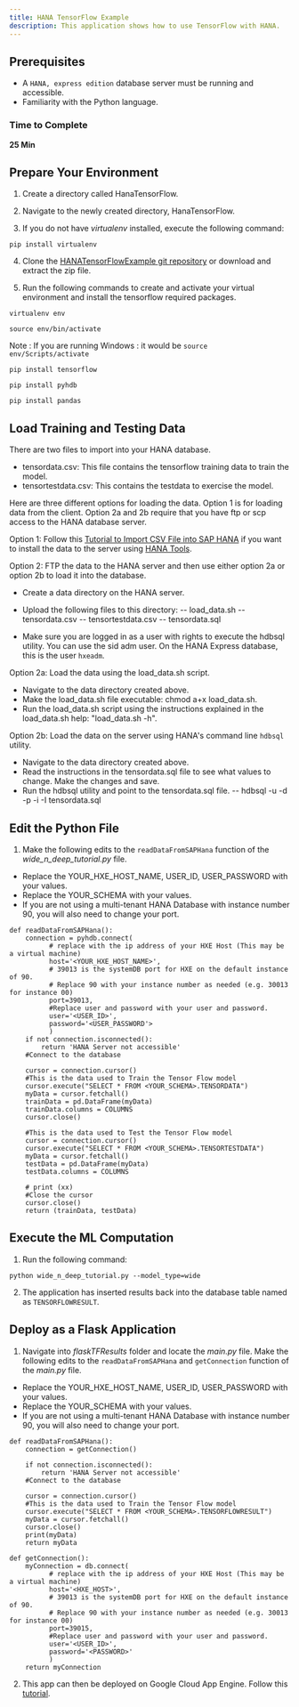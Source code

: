 ```yaml
---
title: HANA TensorFlow Example
description: This application shows how to use TensorFlow with HANA.
---
```

## Prerequisites
 - A `HANA, express edition` database server must be running and accessible.
 - Familiarity with the Python language.

### Time to Complete
**25 Min**

## Prepare Your Environment

1. Create a directory called HanaTensorFlow.

2. Navigate to the newly created directory, HanaTensorFlow.

3. If you do not have *virtualenv* installed, execute the following command:

`pip install virtualenv`

4. Clone the [HANATensorFlowExample git repository](https://github.wdf.sap.corp/I825357/HANATensorFlowExample) or download and extract the zip file.

5. Run the following commands to create and activate your virtual environment and install the tensorflow required packages.

`virtualenv env`

`source env/bin/activate`

Note : If you are running Windows : it would be `source env/Scripts/activate`

`pip install tensorflow`

`pip install pyhdb`

`pip install pandas`

## Load Training and Testing Data

There are two files to import into your HANA database. 

 - tensordata.csv: This file contains the tensorflow training data to train the model.
 - tensortestdata.csv: This contains the testdata to exercise the model.
 
Here are three different options for loading the data. Option 1 is for loading data from the client. Option 2a and 2b require that you have ftp or scp access to the HANA database server.

Option 1: Follow this [Tutorial to Import CSV File into SAP HANA](https://archive.sap.com/documents/docs/DOC-27960) if you want to install the data to the server using [HANA Tools](https://tools.hana.ondemand.com/#hanatools).

Option 2: FTP the data to the HANA server and then use either option 2a or option 2b to load it into the database.

- Create a data directory on the HANA server. 
- Upload the following files to this directory:
-- load_data.sh
-- tensordata.csv
-- tensortestdata.csv
-- tensordata.sql

- Make sure you are logged in as a user with rights to execute the hdbsql utility. You can use the sid adm user. On the HANA Express database, this is the user `hxeadm`.

Option 2a: Load the data using the load_data.sh script.

- Navigate to the data directory created above. 
- Make the load_data.sh file executable: chmod a+x load_data.sh.
- Run the load_data.sh script using the instructions explained in the load_data.sh help: "load_data.sh -h".

Option 2b: Load the data on the server using HANA's command line `hdbsql` utility. 

- Navigate to the data directory created above. 
- Read the instructions in the tensordata.sql file to see what values to change. Make the changes and save.
- Run the hdbsql utility and point to the tensordata.sql file.
--  hdbsql -u <Your User> -d <YourDatabase> -p <YourPassword> -i <YourInstance> -I tensordata.sql

## Edit the Python File

1. Make the following edits to the `readDataFromSAPHana` function of the *wide_n_deep_tutorial.py* file.

  - Replace the YOUR_HXE_HOST_NAME, USER_ID, USER_PASSWORD with your values.
  - Replace the YOUR_SCHEMA with your values.
  - If you are not using a multi-tenant HANA Database with instance number 90, you will also need to change your port.


```
def readDataFromSAPHana():
    connection = pyhdb.connect(
          # replace with the ip address of your HXE Host (This may be a virtual machine)
          host='<YOUR_HXE_HOST_NAME>',
          # 39013 is the systemDB port for HXE on the default instance of 90.
          # Replace 90 with your instance number as needed (e.g. 30013 for instance 00)
          port=39013,
          #Replace user and password with your user and password.
          user='<USER_ID>',
          password='<USER_PASSWORD'>
          )
    if not connection.isconnected():
        return 'HANA Server not accessible'
    #Connect to the database

    cursor = connection.cursor()
    #This is the data used to Train the Tensor Flow model
    cursor.execute("SELECT * FROM <YOUR_SCHEMA>.TENSORDATA")
    myData = cursor.fetchall()
    trainData = pd.DataFrame(myData)
    trainData.columns = COLUMNS
    cursor.close()

    #This is the data used to Test the Tensor Flow model
    cursor = connection.cursor()
    cursor.execute("SELECT * FROM <YOUR_SCHEMA>.TENSORTESTDATA")
    myData = cursor.fetchall()
    testData = pd.DataFrame(myData)
    testData.columns = COLUMNS

    # print (xx)
    #Close the cursor
    cursor.close()
    return (trainData, testData)

```
## Execute the ML Computation

1. Run the following command:

`python wide_n_deep_tutorial.py --model_type=wide`

2. The application has inserted results back into the database table named as `TENSORFLOWRESULT`.

## Deploy as a Flask Application

1. Navigate into *flaskTFResults* folder and locate the *main.py* file. Make the following edits to the `readDataFromSAPHana` and `getConnection` function of the *main.py* file.

  - Replace the YOUR_HXE_HOST_NAME, USER_ID, USER_PASSWORD with your values.
  - Replace the YOUR_SCHEMA with your values.
  - If you are not using a multi-tenant HANA Database with instance number 90, you will also need to change your port.

```
def readDataFromSAPHana():
    connection = getConnection()

    if not connection.isconnected():
        return 'HANA Server not accessible'
    #Connect to the database

    cursor = connection.cursor()
    #This is the data used to Train the Tensor Flow model
    cursor.execute("SELECT * FROM <YOUR_SCHEMA>.TENSORFLOWRESULT")
    myData = cursor.fetchall()
    cursor.close()
    print(myData)
    return myData

def getConnection():
    myConnection = db.connect(
          # replace with the ip address of your HXE Host (This may be a virtual machine)
          host='<HXE_HOST>',
          # 39013 is the systemDB port for HXE on the default instance of 90.
          # Replace 90 with your instance number as needed (e.g. 30013 for instance 00)
          port=39015,
          #Replace user and password with your user and password.
          user='<USER_ID>',
          password='<PASSWORD>'
          )
    return myConnection

```

2. This app can then be deployed on Google Cloud App Engine. Follow this [tutorial](https://cloud.google.com/appengine/docs/standard/python/quickstart).
